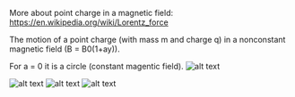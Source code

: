 More about point charge in a magnetic field: https://en.wikipedia.org/wiki/Lorentz_force

The motion of a point charge (with mass m and charge q) in a nonconstant magnetic field (B = B0(1+ay)).

For a = 0 it is a circle (constant magentic field).
![alt text](https://github.com/lvikasz/Physics/blob/master/Particle%20in%20a%20nonconstant%20magnetic%20field/Curve1.png)


![alt text](https://github.com/lvikasz/Physics/blob/master/Particle%20in%20a%20nonconstant%20magnetic%20field/Curve2.png)
![alt text](https://github.com/lvikasz/Physics/blob/master/Particle%20in%20a%20nonconstant%20magnetic%20field/Curve3.png)
![alt text](https://github.com/lvikasz/Physics/blob/master/Particle%20in%20a%20nonconstant%20magnetic%20field/Curve4.png)
